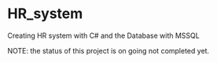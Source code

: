 # HR_system
Creating HR system with C# and the Database with MSSQL

NOTE: the status of this project is on going not completed yet.
 
